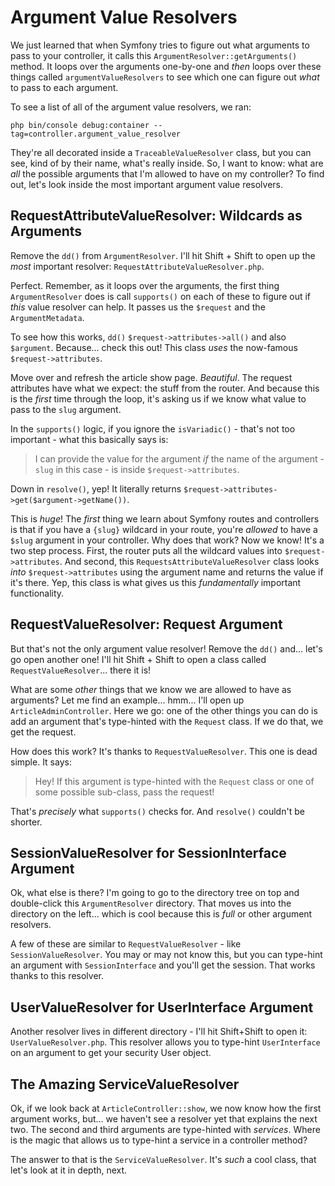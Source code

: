 # Argument Value Resolvers

We just learned that when Symfony tries to figure out what arguments to pass to your
controller, it calls this `ArgumentResolver::getArguments()` method. It loops
over the arguments one-by-one and *then* loops over these things called
`argumentValueResolvers` to see which one can figure out *what* to pass to each
argument.

To see a list of all of the argument value resolvers, we ran:

```terminal
php bin/console debug:container --tag=controller.argument_value_resolver
```

They're all decorated inside a `TraceableValueResolver` class, but you can see,
kind of by their name, what's really inside. So, I want to know: what are *all*
the possible arguments that I'm allowed to have on my controller? To find out,
let's look inside the most important argument value resolvers.

## RequestAttributeValueResolver: Wildcards as Arguments

Remove the `dd()` from `ArgumentResolver`. I'll hit Shift + Shift to open up the
*most* important resolver: `RequestAttributeValueResolver.php`.

Perfect. Remember, as it loops over the arguments, the first thing
`ArgumentResolver` does is call `supports()` on each of these to figure out if
*this* value resolver can help. It passes us the `$request` and the
`ArgumentMetadata`.

To see how this works, `dd()` `$request->attributes->all()` and also `$argument`.
Because... check this out! This class *uses* the now-famous `$request->attributes`.

Move over and refresh the article show page. *Beautiful*. The request attributes
have what we expect: the stuff from the router. And because this is the *first*
time through the loop, it's asking us if we know what value to pass to the `slug`
argument.

In the `supports()` logic, if you ignore the `isVariadic()` - that's not too
important - what this basically says is:

> I can provide the value for the argument *if* the name of the argument - `slug`
> in this case - is inside `$request->attributes`.

Down in `resolve()`, yep! It literally returns
`$request->attributes->get($argument->getName())`.

This is *huge*! The *first* thing we learn about Symfony routes and controllers
is that if you have a `{slug}` wildcard in your route, you're *allowed* to have
a `$slug` argument in your controller. Why does that work? Now we know! It's
a two step process. First, the router puts all the wildcard values into
`$request->attributes`. And second, this `RequestsAttributeValueResolver` class
looks *into* `$request->attributes` using the argument name and returns the value
if it's there. Yep, this class is what gives us this *fundamentally* important
functionality.

## RequestValueResolver: Request Argument

But that's not the only argument value resolver! Remove the `dd()` and... let's
go open another one! I'll hit Shift + Shift to open a class called
`RequestValueResolver`... there it is!

What are some *other* things that we know we are allowed to have as arguments?
Let me find an example... hmm... I'll open up `ArticleAdminController`. Here we
go: one of the other things you can do is add an argument that's type-hinted
with the `Request` class. If we do that, we get the request.

How does this work? It's thanks to `RequestValueResolver`. This one is dead
simple. It says:

> Hey! If this argument is type-hinted with the `Request` class or one of some
> possible sub-class, pass the request!

That's *precisely* what `supports()` checks for. And `resolve()` couldn't be shorter.

## SessionValueResolver for SessionInterface Argument

Ok, what else is there? I'm going to go to the directory tree on top and
double-click this `ArgumentResolver` directory. That moves us into the directory
on the left... which is cool because this is *full* or other argument resolvers.

A few of these are similar to `RequestValueResolver` - like `SessionValueResolver`.
You may or may not know this, but you can type-hint an argument with
`SessionInterface` and you'll get the session. That works thanks to this resolver.

## UserValueResolver for UserInterface Argument

Another resolver lives in different directory - I'll hit Shift+Shift to open it:
`UserValueResolver.php`. This resolver allows you to type-hint `UserInterface`
on an argument to get your security User object.

## The Amazing ServiceValueResolver

Ok, if we look back at `ArticleController::show`, we now know how the first argument
works, but... we haven't see a resolver yet that explains the next two. The second
and third arguments are type-hinted with *services*. Where is the magic that allows
us to type-hint a service in a controller method?

The answer to that is the `ServiceValueResolver`. It's *such* a cool class, that
let's look at it in depth, next.

